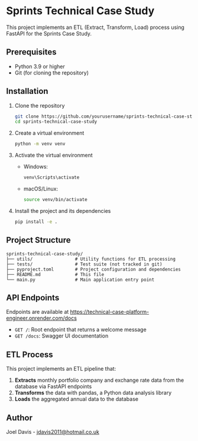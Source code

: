# Sprints Technical Case Study

This project implements an ETL (Extract, Transform, Load) process using FastAPI for the Sprints Case Study.

## Prerequisites

- Python 3.9 or higher
- Git (for cloning the repository)

## Installation

1. Clone the repository
   ```bash
   git clone https://github.com/yourusername/sprints-technical-case-study.git
   cd sprints-technical-case-study
   ```

2. Create a virtual environment
   ```bash
   python -m venv venv
   ```

3. Activate the virtual environment
   - Windows:
     ```bash
     venv\Scripts\activate
     ```
   - macOS/Linux:
     ```bash
     source venv/bin/activate
     ```

4. Install the project and its dependencies
   ```bash
   pip install -e .
   ```

## Project Structure

```
sprints-technical-case-study/
├── utils/                # Utility functions for ETL processing
├── tests/                # Test suite (not tracked in git)
├── pyproject.toml        # Project configuration and dependencies
├── README.md             # This file
└── main.py               # Main application entry point
```

## API Endpoints

Endpoints are available at https://technical-case-platform-engineer.onrender.com/docs

- `GET /`: Root endpoint that returns a welcome message
- `GET /docs`: Swagger UI documentation

## ETL Process

This project implements an ETL pipeline that:

1. **Extracts** monthly portfolio company and exchange rate data from the database via FastAPI endpoints
2. **Transforms** the data with pandas, a Python data analysis library
3. **Loads** the aggregated annual data to the database 

## Author

Joel Davis - jdavis2011@hotmail.co.uk